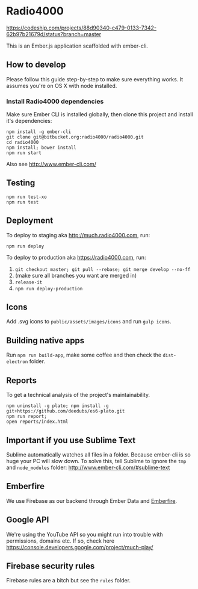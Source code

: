# Radio4000

https://codeship.com/projects/88d90340-c479-0133-7342-62b97b21679d/status?branch=master

This is an Ember.js application scaffolded with ember-cli.

## How to develop

Please follow this guide step-by-step to make sure everything works. It assumes you're on OS X with node installed.

### Install Radio4000 dependencies

Make sure Ember CLI is installed globally, then clone this project and install it's dependencies:

```
npm install -g ember-cli
git clone git@bitbucket.org:radio4000/radio4000.git
cd radio4000
npm install; bower install
npm run start
```

Also see http://www.ember-cli.com/

## Testing

```
npm run test-xo
npm run test
```

## Deployment

To deploy to staging aka http://much.radio4000.com, run:

`npm run deploy`

To deploy to production aka https://radio4000.com, run:

1. `git checkout master; git pull --rebase; git merge develop --no-ff`
2. (make sure all branches you want are merged in)
3. `release-it`
4. `npm run deploy-production`

## Icons

Add .svg icons to `public/assets/images/icons` and run `gulp icons`.

## Building native apps

Run `npm run build-app`, make some coffee and then check the `dist-electron` folder.

## Reports

To get a technical analysis of the project's maintainability.

```
npm uninstall -g plato; npm install -g git+https://github.com/deedubs/es6-plato.git
npm run report;
open reports/index.html
```

## Important if you use Sublime Text

Sublime automatically watches all files in a folder. Because ember-cli is so huge your PC will slow down. To solve this, tell Sublime to ignore the `tmp` and `node_modules` folder: http://www.ember-cli.com/#sublime-text

## Emberfire

We use Firebase as our backend through Ember Data and [Emberfire](https://github.com/firebase/emberfire).

## Google API

We're using the YouTube API so you might run into trouble with permissions, domains etc. If so, check here https://console.developers.google.com/project/much-play/

## Firebase security rules

Firebase rules are a bitch but see the `rules` folder.
